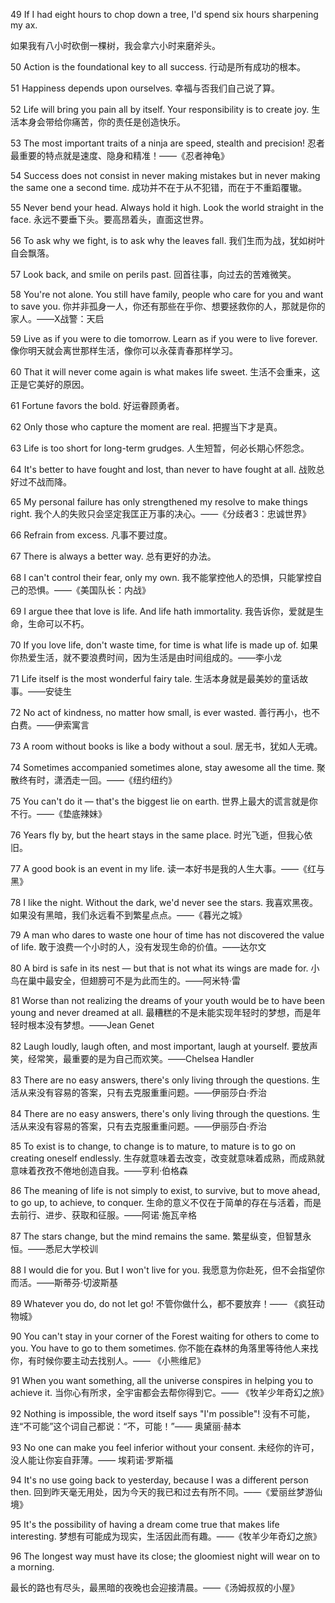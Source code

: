 49 If I had eight hours to chop down a tree, I'd spend six hours sharpening my ax.

如果我有八小时砍倒一棵树，我会拿六小时来磨斧头。

50 Action is the foundational key to all success.
行动是所有成功的根本。

51 Happiness depends upon ourselves.
幸福与否我们自己说了算。

52 Life will bring you pain all by itself. Your responsibility is to create joy.
生活本身会带给你痛苦，你的责任是创造快乐。

53 The most important traits of a ninja are speed, stealth and precision!
忍者最重要的特点就是速度、隐身和精准！——《忍者神龟》

54 Success does not consist in never making mistakes but in never making the same one a second time.
成功并不在于从不犯错，而在于不重蹈覆辙。

55 Never bend your head. Always hold it high. Look the world straight in the face.
永远不要垂下头。要高昂着头，直面这世界。

56 To ask why we fight, is to ask why the leaves fall.
我们生而为战，犹如树叶自会飘落。

57 Look back, and smile on perils past.
回首往事，向过去的苦难微笑。

58 You're not alone. You still have family, people who care for you and want to save you.
你并非孤身一人，你还有那些在乎你、想要拯救你的人，那就是你的家人。——X战警：天启

59 Live as if you were to die tomorrow. Learn as if you were to live forever.
像你明天就会离世那样生活，像你可以永葆青春那样学习。

60 That it will never come again is what makes life sweet.
生活不会重来，这正是它美好的原因。

61 Fortune favors the bold.
好运眷顾勇者。

62 Only those who capture the moment are real.
把握当下才是真。

63 Life is too short for long-term grudges.
人生短暂，何必长期心怀怨念。

64 It's better to have fought and lost, than never to have fought at all.
战败总好过不战而降。

65 My personal failure has only strengthened my resolve to make things right.
我个人的失败只会坚定我匡正万事的决心。——《分歧者3：忠诚世界》

66 Refrain from excess.
凡事不要过度。

67 There is always a better way.
总有更好的办法。

68 I can't control their fear, only my own.
我不能掌控他人的恐惧，只能掌控自己的恐惧。——《美国队长：内战》

69 I argue thee that love is life. And life hath immortality.
我告诉你，爱就是生命，生命可以不朽。

70 If you love life, don't waste time, for time is what life is made up of.
如果你热爱生活，就不要浪费时间，因为生活是由时间组成的。——李小龙

71 Life itself is the most wonderful fairy tale.
生活本身就是最美妙的童话故事。——安徒生

72 No act of kindness, no matter how small, is ever wasted.
善行再小，也不白费。——伊索寓言

73 A room without books is like a body without a soul.
居无书，犹如人无魂。

74 Sometimes accompanied sometimes alone, stay awesome all the time.
聚散终有时，潇洒走一回。——《纽约纽约》

75 You can't do it — that's the biggest lie on earth.
世界上最大的谎言就是你不行。——《垫底辣妹》

76 Years fly by, but the heart stays in the same place.
时光飞逝，但我心依旧。

77 A good book is an event in my life.
读一本好书是我的人生大事。——《红与黑》

78 I like the night. Without the dark, we'd never see the stars.
我喜欢黑夜。如果没有黑暗，我们永远看不到繁星点点。——《暮光之城》

79 A man who dares to waste one hour of time has not discovered the value of life.
敢于浪费一个小时的人，没有发现生命的价值。——达尔文

80 A bird is safe in its nest — but that is not what its wings are made for.
小鸟在巢中最安全，但翅膀可不是为此而生的。——阿米特·雷

81 Worse than not realizing the dreams of your youth would be to have been young and never dreamed at all.
最糟糕的不是未能实现年轻时的梦想，而是年轻时根本没有梦想。——Jean Genet

82 Laugh loudly, laugh often, and most important, laugh at yourself.
要放声笑，经常笑，最重要的是为自己而欢笑。——Chelsea Handler

83 There are no easy answers, there's only living through the questions.
生活从来没有容易的答案，只有去克服重重问题。——伊丽莎白·乔治

84 There are no easy answers, there's only living through the questions.
生活从来没有容易的答案，只有去克服重重问题。——伊丽莎白·乔治

85 To exist is to change, to change is to mature, to mature is to go on creating oneself endlessly.
生存就意味着去改变，改变就意味着成熟，而成熟就意味着孜孜不倦地创造自我。——亨利·伯格森

86 The meaning of life is not simply to exist, to survive, but to move ahead, to go up, to achieve, to conquer.
生命的意义不仅在于简单的存在与活着，而是去前行、进步、获取和征服。——阿诺·施瓦辛格

87 The stars change, but the mind remains the same.
繁星纵变，但智慧永恒。——悉尼大学校训

88 I would die for you. But I won't live for you.
我愿意为你赴死，但不会指望你而活。——斯蒂芬·切波斯基

89 Whatever you do, do not let go!
不管你做什么，都不要放弃！—— 《疯狂动物城》

90 You can't stay in your corner of the Forest waiting for others to come to you. You have to go to them sometimes.
你不能在森林的角落里等待他人来找你，有时候你要主动去找别人。—— 《小熊维尼》

91 When you want something, all the universe conspires in helping you to achieve it.
当你心有所求，全宇宙都会去帮你得到它。—— 《牧羊少年奇幻之旅》

92 Nothing is impossible, the word itself says "I'm possible"!
没有不可能，连“不可能”这个词自己都说：“不，可能！”—— 奥黛丽·赫本

93 No one can make you feel inferior without your consent.
未经你的许可，没人能让你妄自菲薄。—— 埃莉诺·罗斯福

94 It's no use going back to yesterday, because I was a different person then.
回到昨天毫无用处，因为今天的我已和过去有所不同。——《爱丽丝梦游仙境》

95 It's the possibility of having a dream come true that makes life interesting.
梦想有可能成为现实，生活因此而有趣。——《牧羊少年奇幻之旅》



96 The longest way must have its close; the gloomiest night will wear on to a morning.

最长的路也有尽头，最黑暗的夜晚也会迎接清晨。——《汤姆叔叔的小屋》

